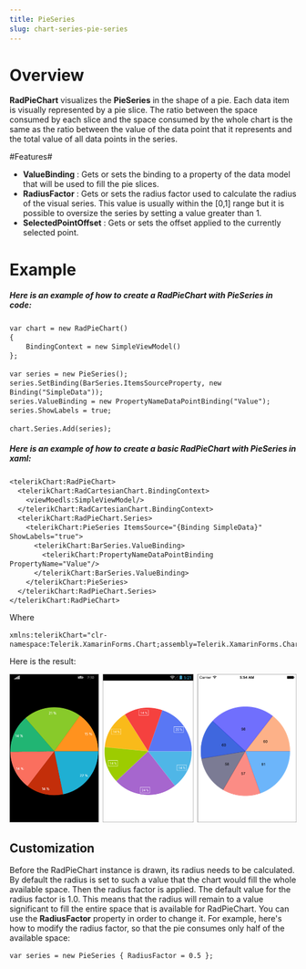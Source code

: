 ```yaml
---
title: PieSeries
slug: chart-series-pie-series
---
```

# Overview #

**RadPieChart** visualizes the **PieSeries** in the shape of a pie. Each data item is visually represented by a pie slice. The ratio between the space consumed by each slice and the space consumed by the whole chart is the same as the ratio between the value of the data point that it represents and the total value of all data points in the series.

#Features#

- **ValueBinding** : Gets or sets the binding to a property of the data model that will be used to fill the pie slices.
- **RadiusFactor** : Gets or sets the radius factor used to calculate the radius of the visual series. This value is usually within the [0,1] range but it is possible to oversize the series by setting a value greater than 1.
- **SelectedPointOffset** : Gets or sets the offset applied to the currently selected point.

# Example #

##### Here is an example of how to create a RadPieChart with PieSeries in **code**: #####

	var chart = new RadPieChart()
	{
	    BindingContext = new SimpleViewModel()
	};
	
	var series = new PieSeries();
	series.SetBinding(BarSeries.ItemsSourceProperty, new Binding("SimpleData"));    
	series.ValueBinding = new PropertyNameDataPointBinding("Value");
	series.ShowLabels = true;
	
	chart.Series.Add(series);

##### Here is an example of how to create a basic RadPieChart with PieSeries in **xaml**: #####

	<telerikChart:RadPieChart>
	  <telerikChart:RadCartesianChart.BindingContext>
	    <viewMoedls:SimpleViewModel/>
	  </telerikChart:RadCartesianChart.BindingContext>
	  <telerikChart:RadPieChart.Series>
	    <telerikChart:PieSeries ItemsSource="{Binding SimpleData}" ShowLabels="true">
	      <telerikChart:BarSeries.ValueBinding>
	        <telerikChart:PropertyNameDataPointBinding PropertyName="Value"/>
	      </telerikChart:BarSeries.ValueBinding>
	    </telerikChart:PieSeries>
	  </telerikChart:RadPieChart.Series>
	</telerikChart:RadPieChart>
Where

	xmlns:telerikChart="clr-namespace:Telerik.XamarinForms.Chart;assembly=Telerik.XamarinForms.Chart"

Here is the result:

![Basic PieSeries](pie-series-basic-example.png)

## Customization ##

Before the RadPieChart instance is drawn, its radius needs to be calculated. By default the radius is set to such a value that the chart would fill the whole available space. Then the radius factor is applied. The default value for the radius factor is 1.0. This means that the radius will remain to a value significant to fill the entire space that is available for RadPieChart. You can use the **RadiusFactor** property in order to change it. For example, here's how to modify the radius factor, so that the pie consumes only half of the available space:

	var series = new PieSeries { RadiusFactor = 0.5 };